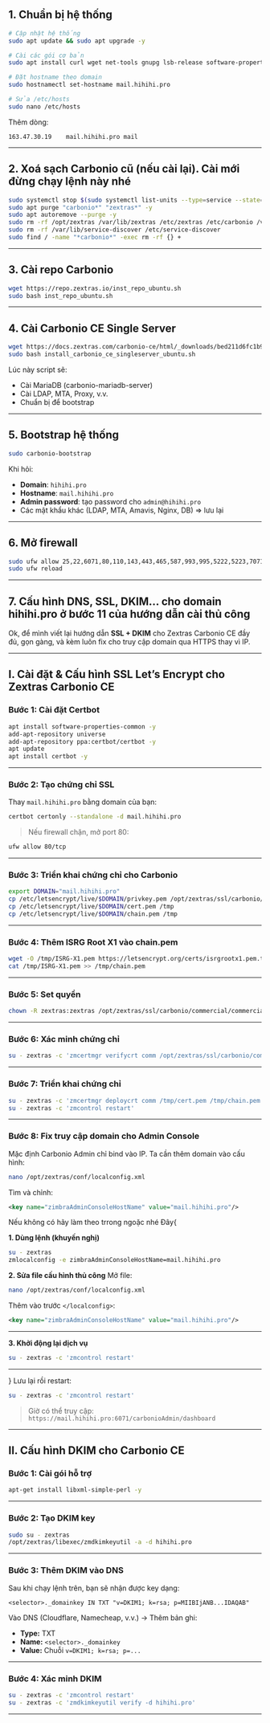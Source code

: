 ## **1. Chuẩn bị hệ thống**

```bash
# Cập nhật hệ thống
sudo apt update && sudo apt upgrade -y

# Cài các gói cơ bản
sudo apt install curl wget net-tools gnupg lsb-release software-properties-common apt-transport-https -y

# Đặt hostname theo domain
sudo hostnamectl set-hostname mail.hihihi.pro

# Sửa /etc/hosts
sudo nano /etc/hosts
```

Thêm dòng:

```
163.47.30.19    mail.hihihi.pro mail
```

---

## **2. Xoá sạch Carbonio cũ (nếu cài lại). Cài mới đừng chạy lệnh này nhé**

```bash
sudo systemctl stop $(sudo systemctl list-units --type=service --state=running | grep carbonio | awk '{print $1}')
sudo apt purge "carbonio*" "zextras*" -y
sudo apt autoremove --purge -y
sudo rm -rf /opt/zextras /var/lib/zextras /etc/zextras /etc/carbonio /var/log/zextras /var/log/carbonio /tmp/*
sudo rm -rf /var/lib/service-discover /etc/service-discover
sudo find / -name "*carbonio*" -exec rm -rf {} +
```

---

## **3. Cài repo Carbonio**

```bash
wget https://repo.zextras.io/inst_repo_ubuntu.sh
sudo bash inst_repo_ubuntu.sh
```

---

## **4. Cài Carbonio CE Single Server**

```bash
wget https://docs.zextras.com/carbonio-ce/html/_downloads/bed211d6fc1b9ca35f15be01eb9aa3fc/install_carbonio_ce_singleserver_ubuntu.sh
sudo bash install_carbonio_ce_singleserver_ubuntu.sh
```

Lúc này script sẽ:

* Cài MariaDB (carbonio-mariadb-server)
* Cài LDAP, MTA, Proxy, v.v.
* Chuẩn bị để bootstrap

---

## **5. Bootstrap hệ thống**

```bash
sudo carbonio-bootstrap
```

Khi hỏi:

* **Domain**: `hihihi.pro`
* **Hostname**: `mail.hihihi.pro`
* **Admin password**: tạo password cho `admin@hihihi.pro`
* Các mật khẩu khác (LDAP, MTA, Amavis, Nginx, DB) => lưu lại

---

## **6. Mở firewall**

```bash
sudo ufw allow 25,22,6071,80,110,143,443,465,587,993,995,5222,5223,7071,9071/tcp
sudo ufw reload
```

---

## **7. Cấu hình DNS, SSL, DKIM... cho domain hihihi.pro ở bước 11 của hướng dẫn cài thủ công**

Ok, để mình viết lại hướng dẫn **SSL + DKIM** cho Zextras Carbonio CE đầy đủ, gọn gàng, và kèm luôn fix cho truy cập domain qua HTTPS thay vì IP.

---

## **I. Cài đặt & Cấu hình SSL Let’s Encrypt cho Zextras Carbonio CE**

### **Bước 1: Cài đặt Certbot**

```bash
apt install software-properties-common -y
add-apt-repository universe
add-apt-repository ppa:certbot/certbot -y
apt update
apt install certbot -y
```

---

### **Bước 2: Tạo chứng chỉ SSL**

Thay `mail.hihihi.pro` bằng domain của bạn:

```bash
certbot certonly --standalone -d mail.hihihi.pro
```

> Nếu firewall chặn, mở port 80:

```bash
ufw allow 80/tcp
```

---

### **Bước 3: Triển khai chứng chỉ cho Carbonio**

```bash
export DOMAIN="mail.hihihi.pro"
cp /etc/letsencrypt/live/$DOMAIN/privkey.pem /opt/zextras/ssl/carbonio/commercial/commercial.key
cp /etc/letsencrypt/live/$DOMAIN/cert.pem /tmp
cp /etc/letsencrypt/live/$DOMAIN/chain.pem /tmp
```

---

### **Bước 4: Thêm ISRG Root X1 vào chain.pem**

```bash
wget -O /tmp/ISRG-X1.pem https://letsencrypt.org/certs/isrgrootx1.pem.txt
cat /tmp/ISRG-X1.pem >> /tmp/chain.pem
```

---

### **Bước 5: Set quyền**

```bash
chown -R zextras:zextras /opt/zextras/ssl/carbonio/commercial/commercial.key
```

---

### **Bước 6: Xác minh chứng chỉ**

```bash
su - zextras -c 'zmcertmgr verifycrt comm /opt/zextras/ssl/carbonio/commercial/commercial.key /tmp/cert.pem /tmp/chain.pem'
```

---

### **Bước 7: Triển khai chứng chỉ**

```bash
su - zextras -c 'zmcertmgr deploycrt comm /tmp/cert.pem /tmp/chain.pem'
su - zextras -c 'zmcontrol restart'
```

---

### **Bước 8: Fix truy cập domain cho Admin Console**

Mặc định Carbonio Admin chỉ bind vào IP. Ta cần thêm domain vào cấu hình:

```bash
nano /opt/zextras/conf/localconfig.xml
```

Tìm và chỉnh:

```xml
<key name="zimbraAdminConsoleHostName" value="mail.hihihi.pro"/>
```
Nếu không có hãy làm theo trrong ngoặc nhé
Đây{

**1. Dùng lệnh (khuyến nghị)**

```bash
su - zextras
zmlocalconfig -e zimbraAdminConsoleHostName=mail.hihihi.pro
```

**2. Sửa file cấu hình thủ công**
Mở file:

```bash
nano /opt/zextras/conf/localconfig.xml
```

Thêm vào trước `</localconfig>`:

```xml
<key name="zimbraAdminConsoleHostName" value="mail.hihihi.pro"/>
```

---

**3. Khởi động lại dịch vụ**

```bash
su - zextras -c 'zmcontrol restart'
```

---

}
Lưu lại rồi restart:

```bash
su - zextras -c 'zmcontrol restart'
```

> Giờ có thể truy cập:
> `https://mail.hihihi.pro:6071/carbonioAdmin/dashboard`

---

## **II. Cấu hình DKIM cho Carbonio CE**

### **Bước 1: Cài gói hỗ trợ**

```bash
apt-get install libxml-simple-perl -y
```

---

### **Bước 2: Tạo DKIM key**

```bash
sudo su - zextras
/opt/zextras/libexec/zmdkimkeyutil -a -d hihihi.pro
```

---

### **Bước 3: Thêm DKIM vào DNS**

Sau khi chạy lệnh trên, bạn sẽ nhận được key dạng:

```
<selector>._domainkey IN TXT "v=DKIM1; k=rsa; p=MIIBIjANB...IDAQAB"
```

Vào DNS (Cloudflare, Namecheap, v.v.) → Thêm bản ghi:

* **Type:** TXT
* **Name:** `<selector>._domainkey`
* **Value:** Chuỗi `v=DKIM1; k=rsa; p=...`

---

### **Bước 4: Xác minh DKIM**

```bash
su - zextras -c 'zmcontrol restart'
su - zextras -c 'zmdkimkeyutil verify -d hihihi.pro'
```

---



